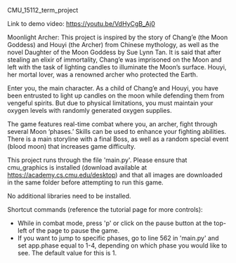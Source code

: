 CMU_15112_term_project

Link to demo video: https://youtu.be/VdHyCgB_Aj0

Moonlight Archer:
This project is inspired by the story of Chang’e (the Moon Goddess) and 
Houyi (the Archer) from Chinese mythology, as well as the novel 
Daughter of the Moon Goddess by Sue Lynn Tan. It is said that after stealing an
elixir of immortality, Chang’e was imprisoned on the Moon and left with the task 
of lighting candles to illuminate the Moon’s surface. Houyi, her mortal lover, 
was a renowned archer who protected the Earth.

Enter you, the main character. As a child of Chang’e and Houyi, you have been 
entrusted to light up candles on the moon while defending them from vengeful 
spirits. But due to physical limitations, you must maintain your oxygen levels 
with randomly generated oxygen supplies.

The game features real-time combat where you, an archer, fight through 
several Moon ‘phases.’ Skills can be used to enhance your fighting abilities. 
There is a main storyline with a final Boss, as well as a random special 
event (blood moon) that increases game difficulty.

This project runs through the file 'main.py'. Please ensure that cmu_graphics is
installed (download available at https://academy.cs.cmu.edu/desktop) and that all 
images are downloaded in the same folder before attempting to run this game.

No additional libraries need to be installed.

Shortcut commands (reference the tutorial page for more controls):
- While in combat mode, press 'p' or click on the pause button at the top-left
    of the page to pause the game.
- If you want to jump to specific phases, go to line 562 in 'main.py' and set
    app.phase equal to 1-4, depending on which phase you would like to see. The
    default value for this is 1.

